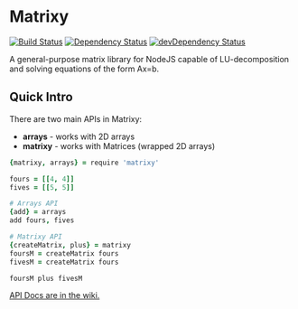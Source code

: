 Matrixy
=======
[![Build Status](https://travis-ci.org/ThomWright/matrixy.svg?branch=master)](https://travis-ci.org/ThomWright/matrixy)
[![Dependency Status](https://david-dm.org/ThomWright/matrixy.svg?theme=shields.io)](https://david-dm.org/ThomWright/matrixy)
[![devDependency Status](https://david-dm.org/ThomWright/matrixy/dev-status.svg?theme=shields.io)](https://david-dm.org/ThomWright/matrixy#info=devDependencies)

A general-purpose matrix library for NodeJS capable of LU-decomposition and solving equations of the form Ax=b.

## Quick Intro
 There are two main APIs in Matrixy:
 - **arrays** - works with 2D arrays
 - **matrixy** - works with Matrices (wrapped 2D arrays)

```coffeescript
{matrixy, arrays} = require 'matrixy'

fours = [[4, 4]]
fives = [[5, 5]]

# Arrays API
{add} = arrays
add fours, fives

# Matrixy API
{createMatrix, plus} = matrixy
foursM = createMatrix fours
fivesM = createMatrix fours

foursM plus fivesM
```

[API Docs are in the wiki.](https://github.com/ThomWright/matrixy/wiki)
